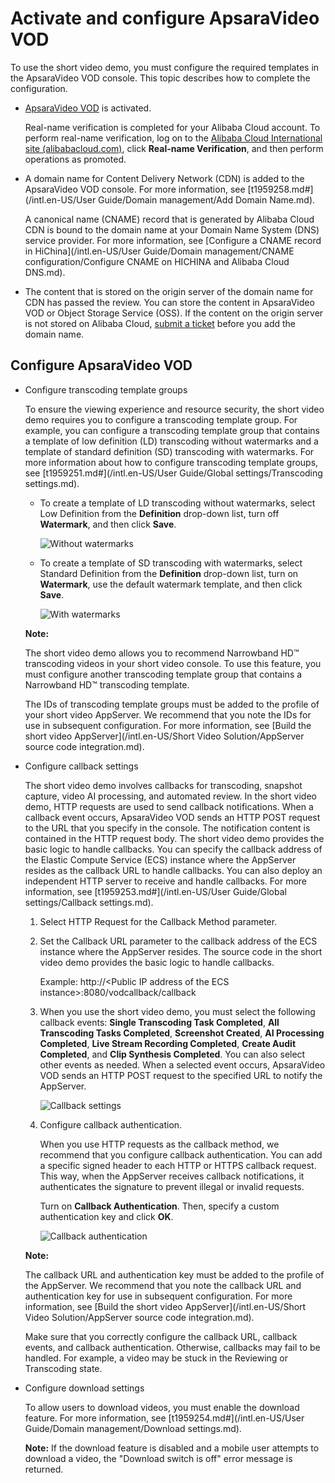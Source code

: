# Activate and configure ApsaraVideo VOD

To use the short video demo, you must configure the required templates in the ApsaraVideo VOD console. This topic describes how to complete the configuration.

-   [ApsaraVideo VOD](https://www.alibabacloud.com/product/apsaravideo-for-vod?spm=a2796.7990255.3156523820.dnavproductmedia3.210c23511HeQ2p) is activated.

    Real-name verification is completed for your Alibaba Cloud account. To perform real-name verification, log on to the [Alibaba Cloud International site \(alibabacloud.com\)](https://www.alibabacloud.com/en?spm=5176.19720258.J_8058803260.exp-location-0.28162c4akeCYxy), click **Real-name Verification**, and then perform operations as promoted.

-   A domain name for Content Delivery Network \(CDN\) is added to the ApsaraVideo VOD console. For more information, see [t1959258.md\#](/intl.en-US/User Guide/Domain management/Add Domain Name.md).

    A canonical name \(CNAME\) record that is generated by Alibaba Cloud CDN is bound to the domain name at your Domain Name System \(DNS\) service provider. For more information, see [Configure a CNAME record in HiChina](/intl.en-US/User Guide/Domain management/CNAME configuration/Configure CNAME on HICHINA and Alibaba Cloud DNS.md).

-   The content that is stored on the origin server of the domain name for CDN has passed the review. You can store the content in ApsaraVideo VOD or Object Storage Service \(OSS\). If the content on the origin server is not stored on Alibaba Cloud, [submit a ticket](https://selfservice.console.aliyun.com/ticket/createIndex) before you add the domain name.


## Configure ApsaraVideo VOD

-   Configure transcoding template groups

    To ensure the viewing experience and resource security, the short video demo requires you to configure a transcoding template group. For example, you can configure a transcoding template group that contains a template of low definition \(LD\) transcoding without watermarks and a template of standard definition \(SD\) transcoding with watermarks. For more information about how to configure transcoding template groups, see [t1959251.md\#](/intl.en-US/User Guide/Global settings/Transcoding settings.md).

    -   To create a template of LD transcoding without watermarks, select Low Definition from the **Definition** drop-down list, turn off **Watermark**, and then click **Save**.

        ![Without watermarks](https://static-aliyun-doc.oss-accelerate.aliyuncs.com/assets/img/en-US/4231947061/p186085.png)

    -   To create a template of SD transcoding with watermarks, select Standard Definition from the **Definition** drop-down list, turn on **Watermark**, use the default watermark template, and then click **Save**.

        ![With watermarks](https://static-aliyun-doc.oss-accelerate.aliyuncs.com/assets/img/en-US/4231947061/p186086.png)

    **Note:**

    The short video demo allows you to recommend Narrowband HD™ transcoding videos in your short video console. To use this feature, you must configure another transcoding template group that contains a Narrowband HD™ transcoding template.

    The IDs of transcoding template groups must be added to the profile of your short video AppServer. We recommend that you note the IDs for use in subsequent configuration. For more information, see [Build the short video AppServer](/intl.en-US/Short Video Solution/AppServer source code integration.md).

-   Configure callback settings

    The short video demo involves callbacks for transcoding, snapshot capture, video AI processing, and automated review. In the short video demo, HTTP requests are used to send callback notifications. When a callback event occurs, ApsaraVideo VOD sends an HTTP POST request to the URL that you specify in the console. The notification content is contained in the HTTP request body. The short video demo provides the basic logic to handle callbacks. You can specify the callback address of the Elastic Compute Service \(ECS\) instance where the AppServer resides as the callback URL to handle callbacks. You can also deploy an independent HTTP server to receive and handle callbacks. For more information, see [t1959253.md\#](/intl.en-US/User Guide/Global settings/Callback settings.md).

    1.  Select HTTP Request for the Callback Method parameter.
    2.  Set the Callback URL parameter to the callback address of the ECS instance where the AppServer resides. The source code in the short video demo provides the basic logic to handle callbacks.

        Example: http://<Public IP address of the ECS instance\>:8080/vodcallback/callback

    3.  When you use the short video demo, you must select the following callback events: **Single Transcoding Task Completed**, **All Transcoding Tasks Completed**, **Screenshot Created**, **AI Processing Completed**, **Live Stream Recording Completed**, **Create Audit Completed**, and **Clip Synthesis Completed**. You can also select other events as needed. When a selected event occurs, ApsaraVideo VOD sends an HTTP POST request to the specified URL to notify the AppServer.

        ![Callback settings](https://static-aliyun-doc.oss-accelerate.aliyuncs.com/assets/img/en-US/2252947061/p186087.png)

    4.  Configure callback authentication.

        When you use HTTP requests as the callback method, we recommend that you configure callback authentication. You can add a specific signed header to each HTTP or HTTPS callback request. This way, when the AppServer receives callback notifications, it authenticates the signature to prevent illegal or invalid requests.

        Turn on **Callback Authentication**. Then, specify a custom authentication key and click **OK**.

        ![Callback authentication](https://static-aliyun-doc.oss-accelerate.aliyuncs.com/assets/img/en-US/4231947061/p186088.png)

    **Note:**

    The callback URL and authentication key must be added to the profile of the AppServer. We recommend that you note the callback URL and authentication key for use in subsequent configuration. For more information, see [Build the short video AppServer](/intl.en-US/Short Video Solution/AppServer source code integration.md).

    Make sure that you correctly configure the callback URL, callback events, and callback authentication. Otherwise, callbacks may fail to be handled. For example, a video may be stuck in the Reviewing or Transcoding state.

-   Configure download settings

    To allow users to download videos, you must enable the download feature. For more information, see [t1959254.md\#](/intl.en-US/User Guide/Domain management/Download settings.md).

    **Note:** If the download feature is disabled and a mobile user attempts to download a video, the "Download switch is off" error message is returned.


